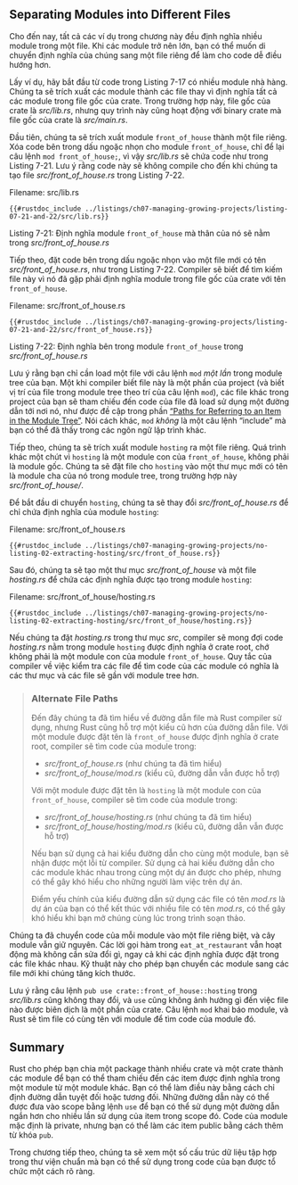 ## Separating Modules into Different Files

Cho đến nay, tất cả các ví dụ trong chương này đều định nghĩa nhiều module
trong một file. Khi các module trở nên lớn, bạn có thể muốn di chuyển định
nghĩa của chúng sang một file riêng để làm cho code dễ điều hướng hơn.

Lấy ví dụ, hãy bắt đầu từ code trong Listing 7-17 có nhiều module nhà hàng.
Chúng ta sẽ trích xuất các module thành các file thay vì định nghĩa tất cả các
module trong file gốc của crate. Trong trường hợp này, file gốc của crate là
*src/lib.rs*, nhưng quy trình này cũng hoạt động với binary crate mà file gốc
của crate là *src/main.rs*.

Đầu tiên, chúng ta sẽ trích xuất module `front_of_house` thành một file riêng.
Xóa code bên trong dấu ngoặc nhọn cho module `front_of_house`, chỉ để lại
câu lệnh `mod front_of_house;`, vì vậy *src/lib.rs* sẽ chứa code như trong
Listing 7-21. Lưu ý rằng code này sẽ không compile cho đến khi chúng ta tạo
file *src/front_of_house.rs* trong Listing 7-22.

<span class="filename">Filename: src/lib.rs</span>

```rust,ignore,does_not_compile
{{#rustdoc_include ../listings/ch07-managing-growing-projects/listing-07-21-and-22/src/lib.rs}}
```

<span class="caption">Listing 7-21: Định nghĩa module `front_of_house` mà
thân của nó sẽ nằm trong *src/front_of_house.rs*</span>

Tiếp theo, đặt code bên trong dấu ngoặc nhọn vào một file mới có tên
*src/front_of_house.rs*, như trong Listing 7-22. Compiler sẽ biết để tìm kiếm
file này vì nó đã gặp phải định nghĩa module trong file gốc của crate với tên
`front_of_house`.

<span class="filename">Filename: src/front_of_house.rs</span>

```rust,ignore
{{#rustdoc_include ../listings/ch07-managing-growing-projects/listing-07-21-and-22/src/front_of_house.rs}}
```

<span class="caption">Listing 7-22: Định nghĩa bên trong module `front_of_house`
trong *src/front_of_house.rs*</span>

Lưu ý rằng bạn chỉ cần load một file với câu lệnh `mod` *một lần* trong
module tree của bạn. Một khi compiler biết file này là một phần của project
(và biết vị trí của file trong module tree theo trí của câu lệnh `mod`), các
file khác trong project của bạn sẽ tham chiếu đến code của file đã load sử dụng
một đường dẫn tới nơi nó, như được đề cập trong phần
[“Paths for Referring to an Item in the Module Tree”][paths]<!-- ignore -->.
Nói cách khác, `mod` *không* là một câu lệnh “include” mà bạn có thể đã thấy
trong các ngôn ngữ lập trình khác.

Tiếp theo, chúng ta sẽ trích xuất module `hosting` ra một file riêng. Quá trình
khác một chút vì `hosting` là một module con của `front_of_house`, không phải
là module gốc. Chúng ta sẽ đặt file cho `hosting` vào một thư mục mới có tên
là module cha của nó trong module tree, trong trường hợp này
*src/front_of_house/*.

Để bắt đầu di chuyển `hosting`, chúng ta sẽ thay đổi *src/front_of_house.rs*
để chỉ chứa định nghĩa của module `hosting`:

<span class="filename">Filename: src/front_of_house.rs</span>

```rust,ignore
{{#rustdoc_include ../listings/ch07-managing-growing-projects/no-listing-02-extracting-hosting/src/front_of_house.rs}}
```

Sau đó, chúng ta sẽ tạo một thư mục *src/front_of_house* và một file
*hosting.rs* để chứa các định nghĩa được tạo trong module `hosting`:

<span class="filename">Filename: src/front_of_house/hosting.rs</span>

```rust,ignore
{{#rustdoc_include ../listings/ch07-managing-growing-projects/no-listing-02-extracting-hosting/src/front_of_house/hosting.rs}}
```

Nếu chúng ta đặt *hosting.rs* trong thư mục *src*, compiler sẽ mong đợi code
*hosting.rs* nằm trong module `hosting` được định nghĩa ở crate root, chớ
không phải là một module con của module `front_of_house`. Quy tắc của
compiler về việc kiểm tra các file để tìm code của các module có nghĩa là các
thư mục và các file sẽ gần với module tree hơn.

> ### Alternate File Paths
>
> Đến đây chúng ta đã tìm hiểu về đường dẫn file mà Rust compiler sử dụng,
> nhưng Rust cũng hỗ trợ một kiểu cũ hơn của đường dẫn file. Với một module
> được đặt tên là `front_of_house` được định nghĩa ở crate root, compiler sẽ
> tìm code của module trong:
>
> * *src/front_of_house.rs* (như chúng ta đã tìm hiểu)
> * *src/front_of_house/mod.rs* (kiểu cũ, đường dẫn vẫn được hỗ trợ)
>
> Với một module được đặt tên là `hosting` là một module con của
> `front_of_house`, compiler sẽ tìm code của module trong:
>
> * *src/front_of_house/hosting.rs* (như chúng ta đã tìm hiểu)
> * *src/front_of_house/hosting/mod.rs* (kiểu cũ, đường dẫn vẫn được hỗ trợ)
>
> Nếu bạn sử dụng cả hai kiểu đường dẫn cho cùng một module, bạn sẽ nhận được
> một lỗi từ compiler. Sử dụng cả hai kiểu đường dẫn cho các module khác nhau
> trong cùng một dự án được cho phép, nhưng có thể gây khó hiểu cho những người
> làm việc trên dự án.
>
> Điểm yếu chính của kiểu đường dẫn sử dụng các file có tên *mod.rs* là dự án
> của bạn có thể kết thúc với nhiều file có tên *mod.rs*, có thể gây khó hiểu
> khi bạn mở chúng cùng lúc trong trình soạn thảo.

Chúng ta đã chuyển code của mỗi module vào một file riêng biệt, và cây module
vẫn giữ nguyên. Các lời gọi hàm trong `eat_at_restaurant` vẫn hoạt động mà không
cần sửa đổi gì, ngay cả khi các định nghĩa được đặt trong các file khác nhau.
Kỹ thuật này cho phép bạn chuyển các module sang các file mới khi chúng tăng
kích thước.

Lưu ý rằng câu lệnh `pub use crate::front_of_house::hosting` trong *src/lib.rs*
cũng không thay đổi, và `use` cũng không ảnh hưởng gì đến việc file nào được
biên dịch là một phần của crate. Câu lệnh `mod` khai báo module, và Rust sẽ tìm
file có cùng tên với module để tìm code của module đó.

## Summary

Rust cho phép bạn chia một package thành nhiều crate và một crate thành các
module để bạn có thể tham chiếu đến các item được định nghĩa trong một module
từ một module khác. Bạn có thể làm điều này bằng cách chỉ định đường dẫn tuyệt
đối hoặc tương đối. Những đường dẫn này có thể được đưa vào scope bằng
lệnh `use` để bạn có thể sử dụng một đường dẫn ngắn hơn cho nhiều lần sử dụng
của item trong scope đó. Code của module mặc định là private, nhưng bạn có
thể làm các item public bằng cách thêm từ khóa `pub`.

Trong chương tiếp theo, chúng ta sẽ xem một số cấu trúc dữ liệu tập hợp trong
thư viện chuẩn mà bạn có thể sử dụng trong code của bạn được tổ chức một cách
rõ ràng.

[paths]: ch07-03-paths-for-referring-to-an-item-in-the-module-tree.html
